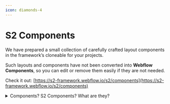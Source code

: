 ```yaml
---
icon: diamonds-4
---
```


# S2 Components

We have prepared a small collection of carefully crafted layout components in the framework’s cloneable for your projects.

Such layouts and components have not been converted into **Webflow Components**, so you can edit or remove them easily if they are not needed.

Check it out: [https://s2-framework.webflow.io/s2/components](https://s2-framework.webflow.io/s2/components)

<details>

<summary>Components? S2 Components? What are they?</summary>

[Component](https://www.youtube.com/watch?v=1LtUdMH6iqk) is a powerful Webflow feature.

**S2 Components are not components**; at least, they are not components yet. We just name them this way.

While we also considered creating ready-made, [properties](https://help.webflow.com/hc/en-us/articles/33961219350547-Component-properties)-powered, [slot](https://university.webflow.com/lesson/slots)-powered layout components, **we decided it would be best for you to convert such components yourself**.

Besides, S2 is a framework by nature. This approach ensures it remains simple and flexible, allowing you to remove anything unnecessary effortlessly.

</details>



